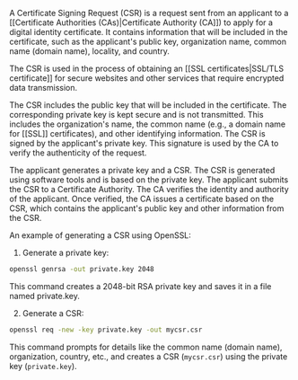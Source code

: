 A Certificate Signing Request (CSR) is a request sent from an applicant to a [[Certificate Authorities (CAs)|Certificate Authority (CA]]) to apply for a digital identity certificate. It contains information that will be included in the certificate, such as the applicant's public key, organization name, common name (domain name), locality, and country.

The CSR is used in the process of obtaining an [[SSL certificates|SSL/TLS certificate]] for secure websites and other services that require encrypted data transmission.

The CSR includes the public key that will be included in the certificate. The corresponding private key is kept secure and is not transmitted. This includes the organization's name, the common name (e.g., a domain name for [[SSL]] certificates), and other identifying information. The CSR is signed by the applicant's private key. This signature is used by the CA to verify the authenticity of the request.

The applicant generates a private key and a CSR. The CSR is generated using software tools and is based on the private key. The applicant submits the CSR to a Certificate Authority. The CA verifies the identity and authority of the applicant. Once verified, the CA issues a certificate based on the CSR, which contains the applicant's public key and other information from the CSR.

An example of generating a CSR using OpenSSL:

1. Generate a private key:

```bash
openssl genrsa -out private.key 2048
```

This command creates a 2048-bit RSA private key and saves it in a file named private.key.

2. Generate a CSR:

```bash
openssl req -new -key private.key -out mycsr.csr
```

This command prompts for details like the common name (domain name), organization, country, etc., and creates a CSR (`mycsr.csr`) using the private key (`private.key`).
